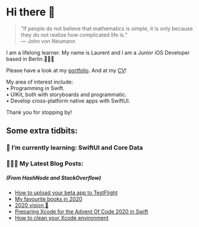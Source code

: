 # Hi there 👋

> “If people do not believe that mathematics is simple, it is only because they do not realize how complicated life is.”   
― John von Neumann

 
I am a lifelong learner. My name is Laurent and I am a Junior iOS Developer based in Berlin.👨🏻‍💻   

Please have a look at my [portfolio](https://github.com/multitudes/portfolio/blob/master/README.md). 
And at my [CV](https://multitudes.github.io/images/cv/cv-for-ios-nov2020.pdf)!

My area of interest include:  
• Programming in Swift.  
• UIKit, both with storyboards and programmatic.  
• Develop cross-platform native apps with SwiftUI.  

Thank you for stopping by!

## Some extra tidbits:

### 🌱 I’m currently learning: SwiftUI and Core Data


###  👨🏻‍💻 My Latest Blog Posts:
##### (From HashNode and StackOverflow)
<!-- BLOG-POST-LIST:START -->
- [How to upload your beta app to TestFlight](https://laurentbrusa.hashnode.dev/how-to-upload-your-beta-app-to-testflight)
- [My favourite books in 2020](https://laurentbrusa.hashnode.dev/my-favourite-books-in-2020)
- [2020 vision 👀](https://laurentbrusa.hashnode.dev/2020-vision)
- [Preparing Xcode for the Advent Of Code 2020 in Swift](https://laurentbrusa.hashnode.dev/preparing-xcode-for-the-advent-of-code-2020-in-swift)
- [How to clean your Xcode environment](https://laurentbrusa.hashnode.dev/how-to-clean-your-xcode-environment)
<!-- BLOG-POST-LIST:END -->

<!--

<script type="text/javascript" src="https://cdnjs.buymeacoffee.com/1.0.0/button.prod.min.js" data-name="bmc-button" data-slug="multitudes" data-color="#FFDD00" data-emoji=""  data-font="Cookie" data-text="Buy me a coffee" data-outline-color="#000000" data-font-color="#000000" data-coffee-color="#ffffff" ></script>

If you can't get enough of me I collected some more links [here](https://linktr.ee/LaurentBrusa)!
**multitudes/multitudes** is a ✨ _special_ ✨ repository because its `README.md` (this file) appears on your GitHub profile.

Here are some ideas to get you started:

- 🔭 I’m currently working on ...
- 🌱 I’m currently learning ...
- 👯 I’m looking to collaborate on ...
- 🤔 I’m looking for help with ...
- 💬 Ask me about ...
- 📫 How to reach me: ...
- 😄 Pronouns: ...
- ⚡ Fun fact: ...

<p align="center">
  <img src="" width="400"  title="Laurent on the bicycle">
</p>
-->
